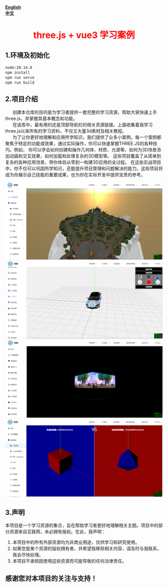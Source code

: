 **[English](README.md)** <br>
**[中文](README_zh.md)**

<h1 style="text-align: center;color: #fd0000">three.js + vue3 学习案例</h1>

## 1.环境及初始化
```
node:20.14.0
npm install
npm run serve
npm run build
```

## 2.项目介绍
<div>
  &nbsp;&nbsp;&nbsp;&nbsp;&nbsp;&nbsp;创建本仓库的目的是为学习者提供一套完整的学习资源，帮助大家快速上手three.js，并掌握其基本概念和功能。<br>
  &nbsp;&nbsp;&nbsp;&nbsp;&nbsp;&nbsp;在该库中，最有用的还是顶部导航栏的相关资源链接。上面收集着我学习three.js以来所有的学习资料，不仅又大量3d素材及相关教程。<br>
  &nbsp;&nbsp;&nbsp;&nbsp;&nbsp;&nbsp;为了让你更好地理解和应用所学知识，我们提供了众多小案例。每一个案例都聚焦于特定的功能或效果，通过实际操作，你可以快速掌握THREE.JS的各种技巧。例如，
  你可以学会如何创建和操作几何体、材质、光源等，如何为3D场景添加动画和交互效果，如何加载和处理复杂的3D模型等。
  这些项目覆盖了从简单到复杂的各种应用场景，带你体验从零到一构建3D应用的全过程。
  在这些实战项目中，你不仅可以巩固所学知识，还能提升项目管理和问题解决的能力。这些项目将成为你展示自己技能的重要成果，也为你在实际开发中提供宝贵的参考。
</div>

![first](public/introduce/images/first.png)
![first](public/introduce/images/second.png)
![first](public/introduce/images/third.png)
![first](public/introduce/images/fourth.png)

## 3.声明
本项目是一个学习资源的集合，旨在帮助学习者更好地理解相关主题。项目中的部分资源来自互联网，未必拥有版权。在此，我声明：

1. 本项目中的所有外部资源均为非商业用途，仅供学习和研究使用。
2. 如果您是某个资源的版权拥有者，并希望我移除相关内容，请及时与我联系，我会尽快处理。
3. 本项目不承担因使用这些资源而可能导致的任何法律责任。

感谢您对本项目的关注与支持！
---

